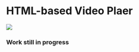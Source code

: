 <h1>HTML-based Video Plaer</h1>


<img src='https://i.imgur.com/6ZCbpTQ.png' alter='photo'>
<h3>Work still in progress</h3>
